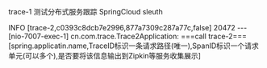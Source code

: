 trace-1 测试分布式服务跟踪 SpringCloud sleuth
    
INFO [trace-2,c0393c8dcb7e2996,877a7309c287a77c,false] 20472 --- [nio-7007-exec-1] cn.com.trace.Trace2Application: ===call trace-2===
     [spring.applicatin.name,TraceID标识一条请求路径(唯一),SpanID标识一个请求单元(可以多个),是否要将该信息输出到Zipkin等服务收集展示]
     
     